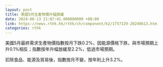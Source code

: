 ```yaml
---
layout: post
title: 美國5月生產物價升幅放緩
date: 2024-06-13 21:07:41.000000000 +08:00
link: https://news.rthk.hk/rthk/ch/component/k2/1757329-20240613.htm
categories: rthk
---
```


美國5月最終需求生產物價指數按月下跌0.2%，因能源價格下跌，與市場預期上升0.1%相反；指數按年升幅放緩至2.2%，低過市場預期。

扣除食品、能源及貿易後，指數按月不變，按年則上升3.2%。
